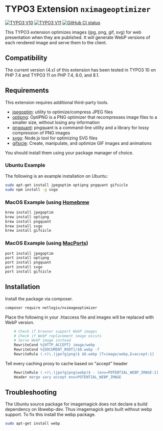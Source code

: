 # TYPO3 Extension `nximageoptimizer`

[![TYPO3 V10](https://img.shields.io/badge/TYPO3-10-orange.svg)](https://get.typo3.org/version/10)
[![TYPO3 V11](https://img.shields.io/badge/TYPO3-11-orange.svg)](https://get.typo3.org/version/11)
[![GitHub CI status](https://github.com/netlogix/nximageoptimizer/actions/workflows/ci.yml/badge.svg?branch=master)](https://github.com/netlogix/nximageoptimizer/actions)


This TYPO3 extension optimizes images (jpg, png, gif, svg) for web presentation when they are published. 
It will generate WebP versions of each rendered image and serve them to the client.

## Compatibility

The current version (4.x) of this extension has been tested in TYPO3 10 on PHP 7.4 and TYPO3 11 on PHP 7.4, 8.0, and 8.1.


## Requirements

This extension requires additional third-party tools. 
* [jpegoptim](https://github.com/tjko/jpegoptim): utility to optimize/compress JPEG files
* [optipng](http://optipng.sourceforge.net/): OptiPNG is a PNG optimizer that recompresses image files to a smaller size, without losing any information
* [pngquant](https://pngquant.org/): pngquant is a command-line utility and a library for lossy compression of PNG images
* [svgo](https://github.com/svg/svgo): Node.js tool for optimizing SVG files
* [gifsicle](https://github.com/kohler/gifsicle): Create, manipulate, and optimize GIF images and animations



You should install them using your package manager of choice.

### Ubuntu Example

The following is an example installation on Ubuntu:
```bash
sudo apt-get install jpegoptim optipng pngquant gifsicle
sudo npm install -g svgo
```

### MacOS Example (using [Homebrew](https://brew.sh/)


```bash
brew install jpegoptim
brew install optipng
brew install pngquant
brew install svgo
brew install gifsicle
```

### MacOS Example (using [MacPorts](https://www.macports.org/))

```bash
port install jpegoptim
port install optipng
port install pngquant
port install svgo
port install gifsicle
```

## Installation

Install the package via composer.

```bash
composer require netlogix/nximageoptimizer
```


Place the following in your .htaccess file and images will be replaced with WebP version.
```apache
	# Check if browser support WebP images
	# Check if WebP replacement image exists
	# Serve WebP image instead
	RewriteCond %{HTTP_ACCEPT} image/webp
	RewriteCond %{DOCUMENT_ROOT}/$0.webp -f
	RewriteRule (.+)\.(jpe?g|png)$ $0.webp [T=image/webp,E=accept:1]
```

Tell every caching proxy to cache based on "accept" header
```apache
	RewriteRule (.+)\.(jpe?g|png|webp)$ - [env=POTENTIAL_WEBP_IMAGE:1]
	Header merge vary accept env=POTENTIAL_WEBP_IMAGE
```

## Troubleshooting

The Ubuntu source package for imagemagick does not declare a build dependency on libwebp-dev.
Thus imagemagick gets built without webp support.
To fix this install the webp package.
```bash
sudo apt-get install webp
```
